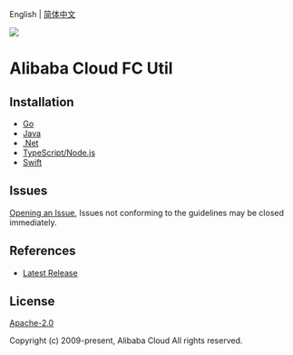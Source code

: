 English | [简体中文](README-CN.md)

![](https://aliyunsdk-pages.alicdn.com/icons/AlibabaCloud.svg)

# Alibaba Cloud FC Util

## Installation

- [Go](./golang/README.md)
- [Java](./java/README.md)
- [.Net](./csharp/README.md)
- [TypeScript/Node.js](./ts/README.md)
- [Swift](./swift/README.md)

## Issues

[Opening an Issue](https://github.com/aliyun/fc-util/issues/new), Issues not conforming to the guidelines may be closed immediately.

## References

- [Latest Release](https://github.com/aliyun/fc-util)

## License

[Apache-2.0](http://www.apache.org/licenses/LICENSE-2.0)

Copyright (c) 2009-present, Alibaba Cloud All rights reserved.
